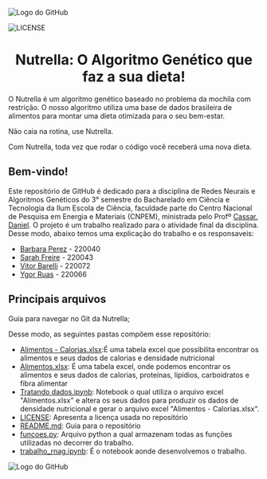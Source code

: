 ![Logo do GitHub](https://github.com/Sarah-Freire/Trabalho-RNAG/raw/main/A2.png)

![LICENSE](https://img.shields.io/badge/LICENSE-GNU%20General%20Public%20License%20v3.0-red)

<h1 align="center"> Nutrella: O Algoritmo Genético que faz a sua dieta! </h1>

O Nutrella é um algoritmo genético baseado no problema da mochila com restrição. O nosso algoritmo utiliza uma base de dados brasileira de alimentos para montar uma dieta otimizada para o seu bem-estar.

Não caia na rotina, use Nutrella.

Com Nutrella, toda vez que rodar o código você receberá uma nova dieta.

## Bem-vindo!

Este repositório de GitHub é dedicado para a disciplina de Redes Neurais e Algoritmos Genéticos do 3° semestre do Bacharelado em Ciência e Tecnologia da Ilum Escola de Ciência, faculdade parte do Centro Nacional de Pesquisa em Energia e Materiais (CNPEM), ministrada pelo Profº [Cassar. Daniel](https://github.com/drcassar/template_rnag). O projeto é um trabalho realizado para o atividade final da disciplina. Desse modo, abaixo temos uma explicação do trabalho e os responsaveis: 

 - [Barbara Perez](https://github.com/barbaraperez) - 220040
 - [Sarah Freire](https://github.com/Sarah-Freire) - 220043
 - [Vitor Barelli](https://github.com/Leprechas) - 220072
 - [Ygor Ruas](https://github.com/YgorRuas) - 220066

## Principais arquivos

<p align="justify"> Guia para navegar no Git da Nutrella; </p>

Desse modo, as seguintes pastas compõem esse repositório:
- [Alimentos - Calorias.xlsx](https://github.com/YgorRuas/Redes_Neuro_Anais/tree/main/AlgoritmosGeneticos):É uma tabela excel que possibilita encontrar os alimentos e seus dados de calorias e densidade nutricional
- [Alimentos.xlsx](https://github.com/YgorRuas/Redes_Neuro_Anais/tree/main/RedesNeurais): É uma tabela excel, onde podemos encontrar os alimentos e seus dados de calorias, proteínas, lipídios, carboidratos e fibra alimentar
- [Tratando dados.ipynb](https://github.com/YgorRuas/Redes_Neuro_Anais/blob/main/.gitignore): Notebook o qual utiliza o arquivo excel "Alimentos.xlsx" e altera os seus dados para produzir os dados de densidade nutricional e gerar o arquivo excel "Alimentos - Calorias.xlsx".
- [LICENSE](https://github.com/YgorRuas/Redes_Neuro_Anais/blob/main/LICENSE): Apresenta a licença usada no repositório
- [README.md](https://github.com/YgorRuas/Redes_Neuro_Anais/blob/main/README.md): Guia para o repositório
- [funcoes.py](https://github.com/YgorRuas/Redes_Neuro_Anais/blob/main/experimento_template.ipynb): Arquivo python a qual armazenam todas as funções utilizadas no decorrer do trabalho.
- [trabalho_rnag.ipynb](https://github.com/YgorRuas/Redes_Neuro_Anais/blob/main/experimento_template.ipynb): É o notebook aonde desenvolvemos o trabalho.


![Logo do GitHub](https://github.com/Sarah-Freire/Trabalho-RNAG/raw/main/A1.png)
